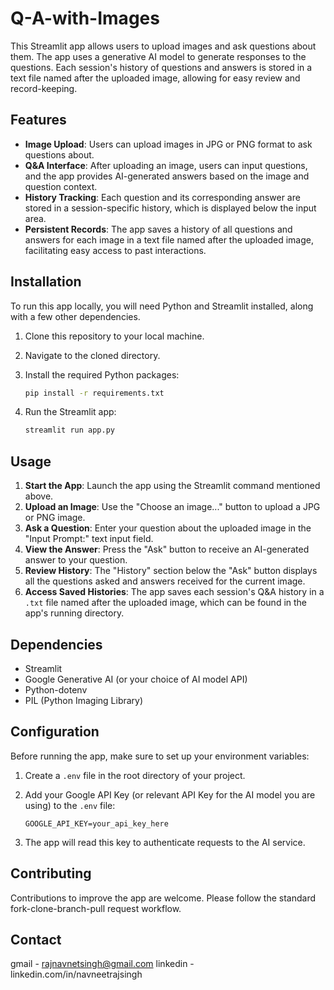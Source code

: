 # Q-A-with-Images

This Streamlit app allows users to upload images and ask questions about them. The app uses a generative AI model to generate responses to the questions. Each session's history of questions and answers is stored in a text file named after the uploaded image, allowing for easy review and record-keeping.

## Features

- **Image Upload**: Users can upload images in JPG or PNG format to ask questions about.
- **Q&A Interface**: After uploading an image, users can input questions, and the app provides AI-generated answers based on the image and question context.
- **History Tracking**: Each question and its corresponding answer are stored in a session-specific history, which is displayed below the input area.
- **Persistent Records**: The app saves a history of all questions and answers for each image in a text file named after the uploaded image, facilitating easy access to past interactions.

## Installation

To run this app locally, you will need Python and Streamlit installed, along with a few other dependencies.

1. Clone this repository to your local machine.
2. Navigate to the cloned directory.
3. Install the required Python packages:

    ```bash
    pip install -r requirements.txt
    ```

4. Run the Streamlit app:

    ```bash
    streamlit run app.py
    ```

## Usage

1. **Start the App**: Launch the app using the Streamlit command mentioned above.
2. **Upload an Image**: Use the "Choose an image..." button to upload a JPG or PNG image.
3. **Ask a Question**: Enter your question about the uploaded image in the "Input Prompt:" text input field.
4. **View the Answer**: Press the "Ask" button to receive an AI-generated answer to your question.
5. **Review History**: The "History" section below the "Ask" button displays all the questions asked and answers received for the current image.
6. **Access Saved Histories**: The app saves each session's Q&A history in a `.txt` file named after the uploaded image, which can be found in the app's running directory.

## Dependencies

- Streamlit
- Google Generative AI (or your choice of AI model API)
- Python-dotenv
- PIL (Python Imaging Library)

## Configuration

Before running the app, make sure to set up your environment variables:

1. Create a `.env` file in the root directory of your project.
2. Add your Google API Key (or relevant API Key for the AI model you are using) to the `.env` file:

    ```
    GOOGLE_API_KEY=your_api_key_here
    ```

3. The app will read this key to authenticate requests to the AI service.

## Contributing

Contributions to improve the app are welcome. Please follow the standard fork-clone-branch-pull request workflow.

## Contact

gmail - rajnavnetsingh@gmail.com
linkedin - linkedin.com/in/navneetrajsingh
